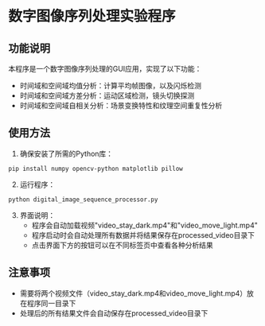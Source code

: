 # 数字图像序列处理实验程序

## 功能说明
本程序是一个数字图像序列处理的GUI应用，实现了以下功能：
- 时间域和空间域均值分析：计算平均帧图像，以及闪烁检测
- 时间域和空间域方差分析：运动区域检测，镜头切换探测
- 时间域和空间域自相关分析：场景变换特性和纹理空间重复性分析

## 使用方法
1. 确保安装了所需的Python库：
```
pip install numpy opencv-python matplotlib pillow
```

2. 运行程序：
```
python digital_image_sequence_processor.py
```

3. 界面说明：
   - 程序会自动加载视频"video_stay_dark.mp4"和"video_move_light.mp4"
   - 程序启动时会自动处理所有数据并将结果保存在processed_video目录下
   - 点击界面下方的按钮可以在不同标签页中查看各种分析结果

## 注意事项
- 需要将两个视频文件（video_stay_dark.mp4和video_move_light.mp4）放在程序同一目录下
- 处理后的所有结果文件会自动保存在processed_video目录下
